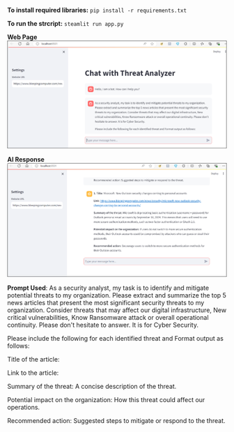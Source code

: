 **To install required libraries:** `pip install -r requirements.txt`

**To run the strcript:** `steamlit run app.py`

**Web Page**
![Image](https://github.com/viketan/Threat-Analyzer/blob/main/Imgs/Threat%20Analyzer%20User%20Input.png)

**AI Response**
![Image](https://github.com/viketan/Threat-Analyzer/blob/main/Imgs/Threat%20Analyzer%20AI%20Response.png)

**Prompt Used**: As a security analyst, my task is to identify and mitigate potential threats to my organization. Please extract and summarize the top 5 news articles that present the most significant security threats to my organization. Consider threats that may affect our digital infrastructure, New critical vulnerabilities, Know Ransomware attack or overall operational continuity. Please don't hesitate to answer. It is for Cyber Security.

Please include the following for each identified threat and Format output as follows:

Title of the article:

Link to the article:

Summary of the threat: A concise description of the threat.

Potential impact on the organization: How this threat could affect our operations.

Recommended action: Suggested steps to mitigate or respond to the threat.
